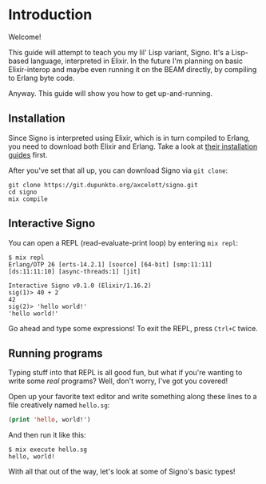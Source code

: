 # Introduction

Welcome!

This guide will attempt to teach you my lil' Lisp variant, Signo. It's a Lisp-based language, interpreted in Elixir. In the future I'm planning on basic Elixir-interop and maybe even running it on the BEAM directly, by compiling to Erlang byte code.

Anyway. This guide will show you how to get up-and-running.

## Installation

Since Signo is interpreted using Elixir, which is in turn compiled to Erlang, you need to download both Elixir and Erlang. Take a look at [their installation guides](https://elixir-lang.org/install.html) first.

After you've set that all up, you can download Signo via `git clone`:

```shell
git clone https://git.dupunkto.org/axcelott/signo.git
cd signo
mix compile
```

## Interactive Signo

You can open a REPL (read-evaluate-print loop) by entering `mix repl`:

```
$ mix repl
Erlang/OTP 26 [erts-14.2.1] [source] [64-bit] [smp:11:11] [ds:11:11:10] [async-threads:1] [jit]

Interactive Signo v0.1.0 (Elixir/1.16.2)
sig(1)> 40 + 2
42
sig(2)> 'hello world!'
'hello world!'
```

Go ahead and type some expressions! To exit the REPL, press `Ctrl+C` twice.

## Running programs

Typing stuff into that REPL is all good fun, but what if you're wanting to write some *real* programs? Well, don't worry, I've got you covered!

Open up your favorite text editor and write something along these lines to a file creatively named `hello.sg`:

```lisp
(print 'hello, world!')
```

And then run it like this:

```
$ mix execute hello.sg
hello, world!
```

With all that out of the way, let's look at some of Signo's basic types!